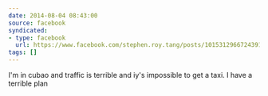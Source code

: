 ```yaml
---
date: 2014-08-04 08:43:00
source: facebook
syndicated:
- type: facebook
  url: https://www.facebook.com/stephen.roy.tang/posts/10153129667243912
tags: []
---
```


I'm in cubao and traffic is terrible and iy's impossible to get a taxi. I have a terrible plan